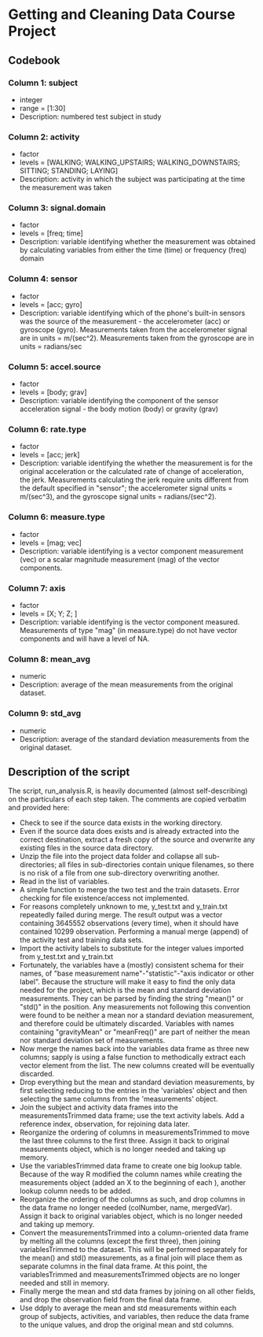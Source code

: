 # Getting and Cleaning Data Course Project

## Codebook

### Column 1:  subject
* integer
* range = [1:30]
* Description:  numbered test subject in study

### Column 2:  activity
* factor
* levels = [WALKING; WALKING_UPSTAIRS; WALKING_DOWNSTAIRS; SITTING; STANDING; LAYING]
* Description:  activity in which the subject was participating at the time the measurement was taken

### Column 3:  signal.domain
* factor
* levels = [freq; time]
* Description:  variable identifying whether the measurement was obtained by calculating variables from either the time (time) or frequency (freq) domain

### Column 4:  sensor
* factor
* levels = [acc; gyro]
* Description:  variable identifying which of the phone's built-in sensors was the source of the measurement - the accelerometer (acc) or gyroscope (gyro).  Measurements taken from the accelerometer signal are in units = m/(sec^2).  Measurements taken from the gyroscope are in units = radians/sec

### Column 5:  accel.source
* factor
* levels = [body; grav]
* Description:  variable identifying the component of the sensor acceleration signal - the body motion (body) or gravity (grav)

### Column 6:  rate.type
* factor
* levels = [acc; jerk]
* Description:  variable identifying the whether the measurement is for the original acceleration or the calculated rate of change of acceleration, the jerk.  Measurements calculating the jerk require units different from the default specified in "sensor"; the accelerometer signal units = m/(sec^3), and the gyroscope signal units = radians/(sec^2).

### Column 6:  measure.type
* factor
* levels = [mag; vec]
* Description:  variable identifying is a vector component measurement (vec) or a scalar magnitude measurement (mag) of the vector components.

### Column 7:  axis
* factor
* levels = [X; Y; Z; <NA>]
* Description:  variable identifying is the vector component measured.  Measurements of type "mag" (in measure.type) do not have vector components and will have a level of NA.

### Column 8:  mean_avg
* numeric
* Description:  average of the mean measurements from the original dataset.

### Column 9:  std_avg
* numeric
* Description:  average of the standard deviation measurements from the original dataset.

## Description of the script
The script, run_analysis.R, is heavily documented (almost self-describing) on the particulars of each step taken.  The comments are copied verbatim and provided here:
* Check to see if the source data exists in the working directory.
* Even if the source data does exists and is already extracted into the correct destination, extract a fresh copy of the source and overwrite any existing files in the source data directory.
* Unzip the file into the project data folder and collapse all sub-directories; all files in sub-directories contain unique filenames, so there is no risk of a file from one sub-directory overwriting another.
* Read in the list of variables.
* A simple function to merge the two test and the train datasets.  Error checking for file existence/access not implemented.
* For reasons completely unknown to me, y_test.txt and y_train.txt repeatedly failed during merge.  The result output was a vector containing 3645552 observations (every time), when it should have contained 10299 observation.  Performing a manual merge (append) of the activity test and training data sets.
* Import the activity labels to substitute for the integer values imported from y_test.txt and y_train.txt
* Fortunately, the variables have a (mostly) consistent schema for their names, of "base measurement name"-"statistic"-"axis indicator or other label".  Because the structure will make it easy to find the only data needed for the project, which is the mean and standard deviation measurements.  They can be parsed by finding the string "mean()" or "std()" in the <statistic> position.  Any measurements not following this convention were found to be neither a mean nor a standard deviation measurement, and therefore could be ultimately discarded.  Variables with names containing "gravityMean" or "meanFreq()" are part of neither the mean nor standard deviation set of measurements.
* Now merge the names back into the variables data frame as three new columns; sapply is using a false function to methodically extract each vector element from the list.  The new columns created will be eventually discarded.
* Drop everything but the mean and standard deviation measurements, by first selecting reducing to the entries in the 'variables' object and then selecting the same columns from the 'measurements' object.
* Join the subject and activity data frames into the measurementsTrimmed data frame; use the text activity labels.  Add a reference index, observation, for rejoining data later.
* Reorganize the ordering of columns in measurementsTrimmed to move the last three columns to the first three.  Assign it back to original measurements object, which is no longer needed and taking up memory.
* Use the variablesTrimmed data frame to create one big lookup table.  Because of the way R modified the column names while creating the measurements object (added an X to the beginning of each ), another lookup column needs to be added.
* Reorganize the ordering of the columns as such, and drop columns in the data frame no longer needed (colNumber, name, mergedVar).  Assign it back to original variables object, which is no longer needed and taking up memory.
* Convert the measurementsTrimmed into a column-oriented data frame by melting all the columns (except the first three), then joining variablesTrimmed to the dataset.  This will be performed separately for the mean() and std() measurements, as a final join will place them as separate columns in the final data frame.  At this point, the variablesTrimmed and measurementsTrimmed objects are no longer needed and still in memory.
* Finally merge the mean and std data frames by joining on all other fields, and drop the observation field from the final data frame.
* Use ddply to average the mean and std measurements within each group of subjects, activities, and variables, then reduce the data frame to the unique values, and drop the original mean and std columns.